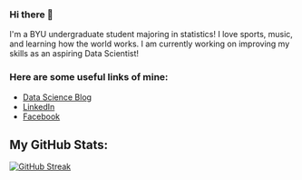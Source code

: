 ### Hi there 👋

I'm a BYU undergraduate student majoring in statistics! I love sports, music, and learning how the world works. I am currently working on improving my skills as an aspiring Data Scientist!

### Here are some useful links of mine:
* [Data Science Blog](https://talmage-hilton.github.io/Stat-386-Blog/)
* [LinkedIn](https://www.linkedin.com/in/talmage-hilton-b74382279/)
* [Facebook](https://www.facebook.com/talmage.hilton)

## My GitHub Stats:
[![GitHub Streak](https://github-readme-streak-stats.herokuapp.com?user=Talmage-Hilton&theme=transparent)](https://git.io/streak-stats)

<!--
**Talmage-Hilton/Talmage-Hilton** is a ✨ _special_ ✨ repository because its `README.md` (this file) appears on your GitHub profile.

Here are some ideas to get you started:

- 🔭 I’m currently working on ...
- 🌱 I’m currently learning ...
- 👯 I’m looking to collaborate on ...
- 🤔 I’m looking for help with ...
- 💬 Ask me about ...
- 📫 How to reach me: ...
- 😄 Pronouns: ...
- ⚡ Fun fact: ...
-->
